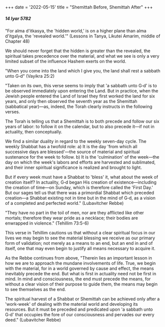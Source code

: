 +++
date = '2022-05-15'
title = "Shemittah Before, Shemittah After"
+++

##### 14 Iyar 5782

"For alma d'itkasya, the 'hidden world,' is on a higher plane than alma d'itgalya, the 'revealed world.'" (Lessons in Tanya, Likutei Amarim, middle of Chapter 48)

We should never forget that the hidden is greater than the revealed, the spiritual takes precedence over the material, and what we see is only a very limited subset of the influence Hashem exerts on the world.

"When you come into the land which I give you, the land shall rest a sabbath unto G‑d" (Vayikra 25:2)

"Taken on its own, this verse seems to imply that 'a sabbath unto G‑d' is to be observed immediately upon entering the Land. But in practice, when the Jewish people entered the Land of Israel they first worked the land for six years, and only then observed the seventh year as the Shemittah (sabbatical year)—as, indeed, the Torah clearly instructs in the following verses.

The Torah is telling us that a Shemittah is to both precede and follow our six years of labor: to follow it on the calendar, but to also precede it—if not in actuality, then conceptually.

We find a similar duality in regard to the weekly seven-day cycle. The weekly Shabbat has a twofold role: a) It is the day 'from which all successive days are blessed'—the source of material and spiritual sustenance for the week to follow. b) It is the 'culmination' of the week—the day on which the week's labors and efforts are harvested and sublimated, and their inner spiritual significance is realized and brought to light.

But if every week must have a Shabbat to 'bless' it, what about the week of creation itself? In actuality, G‑d began His creation of existence—including the creation of time—on Sunday, which is therefore called the 'First Day.' But our sages tell us that there was a primordial Shabbat which preceded creation—a Shabbat existing not in time but in the mind of G‑d, as a vision of a completed and perfected world." (Lubavitcher Rebbe)

"They have no part in the toil of men, nor are they afflicted like other mortals; therefore they wear pride as a necklace; their bodies are enwrapped in violence." (Tehillim 73:5-6)

This verse in Tehillim cautions us that without a clear spiritual focus in our lives we may begin to see the material blessing we receive as our primary form of validation; not merely as a means to an end, but an end in and of itself, one that may even begin to justify all means necessary to acquire it.

As the Rebbe continues from above, "Therein lies an important lesson in how we are to approach the mundane involvements of life. True, we begin with the material, for in a world governed by cause and effect, the means inevitably precede the end. But what is first in actuality need not be first in mind. In mind and consciousness, the end must precede the means, for without a clear vision of their purpose to guide them, the means may begin to see themselves as the end.

The spiritual harvest of a Shabbat or Shemittah can be achieved only after a 'work-week' of dealing with the material world and developing its resources. But it must be preceded and predicated upon 'a sabbath unto G‑d' that occupies the fore of our consciousness and pervades our every deed." (Lubavitcher Rebbe)
